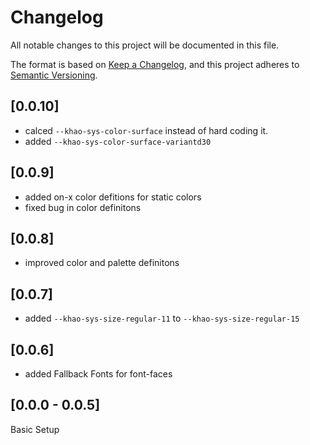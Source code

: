 # Changelog

All notable changes to this project will be documented in this file.

The format is based on [Keep a Changelog](https://keepachangelog.com/en/1.0.0/), and this project adheres to
[Semantic Versioning](https://semver.org/spec/v2.0.0.html).

## [0.0.10]

- calced `--khao-sys-color-surface` instead of hard coding it.
- added `--khao-sys-color-surface-variantd30`

## [0.0.9]

- added on-x color defitions for static colors
- fixed bug in color definitons

## [0.0.8]

- improved color and palette definitons

## [0.0.7]

- added `--khao-sys-size-regular-11` to `--khao-sys-size-regular-15`

## [0.0.6]

- added Fallback Fonts for font-faces

## [0.0.0 - 0.0.5]

Basic Setup
